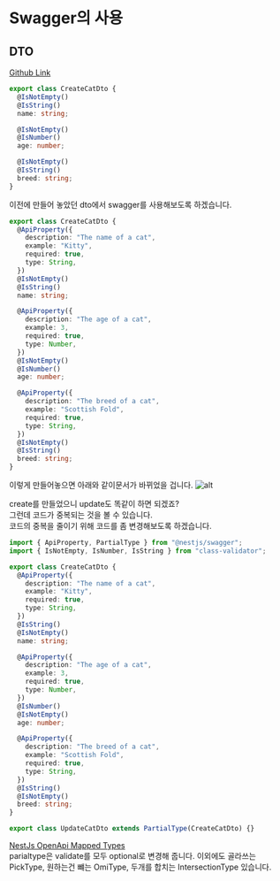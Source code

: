 # Swagger의 사용

## DTO

[Github Link](https://github.com/gornoba/nestjs-describe/tree/12b74a37e27fb49bb2cecf0a30041208d41873ef)

```typescript
export class CreateCatDto {
  @IsNotEmpty()
  @IsString()
  name: string;

  @IsNotEmpty()
  @IsNumber()
  age: number;

  @IsNotEmpty()
  @IsString()
  breed: string;
}
```

이전에 만들어 놓았던 dto에서 swagger를 사용해보도록 하겠습니다.

```typescript
export class CreateCatDto {
  @ApiProperty({
    description: "The name of a cat",
    example: "Kitty",
    required: true,
    type: String,
  })
  @IsNotEmpty()
  @IsString()
  name: string;

  @ApiProperty({
    description: "The age of a cat",
    example: 3,
    required: true,
    type: Number,
  })
  @IsNotEmpty()
  @IsNumber()
  age: number;

  @ApiProperty({
    description: "The breed of a cat",
    example: "Scottish Fold",
    required: true,
    type: String,
  })
  @IsNotEmpty()
  @IsString()
  breed: string;
}
```

이렇게 만들어놓으면 아래와 같이문서가 바뀌었을 겁니다.
![alt](/swgger-user-1.png)

create를 만들었으니 update도 똑같이 하면 되겠죠?<br/>
그런데 코드가 중복되는 것을 볼 수 있습니다.<br/>
코드의 중복을 줄이기 위해 코드를 좀 변경해보도록 하겠습니다.

```typescript
import { ApiProperty, PartialType } from "@nestjs/swagger";
import { IsNotEmpty, IsNumber, IsString } from "class-validator";

export class CreateCatDto {
  @ApiProperty({
    description: "The name of a cat",
    example: "Kitty",
    required: true,
    type: String,
  })
  @IsString()
  @IsNotEmpty()
  name: string;

  @ApiProperty({
    description: "The age of a cat",
    example: 3,
    required: true,
    type: Number,
  })
  @IsNumber()
  @IsNotEmpty()
  age: number;

  @ApiProperty({
    description: "The breed of a cat",
    example: "Scottish Fold",
    required: true,
    type: String,
  })
  @IsString()
  @IsNotEmpty()
  breed: string;
}

export class UpdateCatDto extends PartialType(CreateCatDto) {}
```

[NestJs OpenApi Mapped Types](https://docs.nestjs.com/openapi/mapped-types)<br/>
parialtype은 validate를 모두 optional로 변경해 줍니다.
이외에도 골라쓰는 PickType, 원하는건 뺴는 OmiType, 두개를 합치는 IntersectionType 있습니다.
